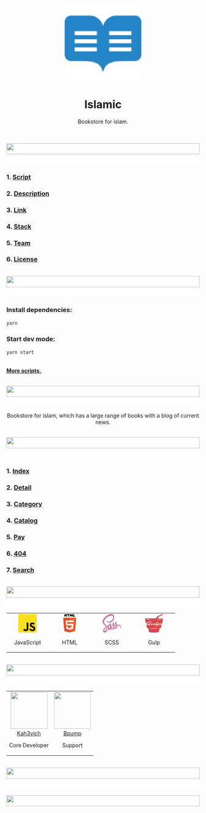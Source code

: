 <div align="center"><img width="200" height="200" src="https://raw.githubusercontent.com/kah3vich/readme-project-base/main/assets/svg/logo.svg"><br /><h1>Islamic</h1><p>Bookstore for islam.</p><br /></div><div align="center"><br /><img src="https://raw.githubusercontent.com/kah3vich/readme-project-base/main/assets/svg/tableOfContents.svg" alt="" width="100%" height="29px"><br /><img src="https://raw.githubusercontent.com/kah3vich/readme-project-base/main/assets/gif/line.gif" alt="" width="100%" height="20px"><br /></div>

### 1. <a href="#script">Script</a>

### 2. <a href="#description">Description</a>

### 3. <a href="#link">Link</a>

### 4. <a href="#stack">Stack</a>

### 5. <a href="#team">Team</a>

### 6. <a href="#license">License</a>

<div align="center" id="script"><br /><img src="https://raw.githubusercontent.com/kah3vich/readme-project-base/main/assets/svg/script.svg" alt="" width="100%" height="29px"><br /><img src="https://raw.githubusercontent.com/kah3vich/readme-project-base/main/assets/gif/line.gif" alt="" width="100%" height="20px"><br /></div>

### Install dependencies: 

```bash
yarn
```

### Start dev mode:

```bash
yarn start
```

<br /><a href="https://github.com/kah3vich/Gulp-RS/blob/set/readme.md#script" target="_blank"><b>More scripts.</b></a><br /><div align="center" id="description"><br /><img src="https://raw.githubusercontent.com/kah3vich/readme-project-base/main/assets/svg/description.svg" alt="" width="100%" height="29px"><br /><img src="https://raw.githubusercontent.com/kah3vich/readme-project-base/main/assets/gif/line.gif" alt="" width="100%" height="20px"><br /></div><div align="center"><p>Bookstore for islam, which has a large range of books with a blog of current news.</p></div><div align="center" id="link"><br /><img src="https://raw.githubusercontent.com/kah3vich/readme-project-base/main/assets/svg/link.svg" alt="" width="100%" height="29px"><br /><img src="https://raw.githubusercontent.com/kah3vich/readme-project-base/main/assets/gif/line.gif" alt="" width="100%" height="20px"><br /></div>

### 1. <a href="https://kah3vich.github.io/Islamic/dist/index.html">Index</a>

### 2. <a href="https://kah3vich.github.io/Islamic/dist/detail.html">Detail</a>

### 3. <a href="https://kah3vich.github.io/Islamic/dist/category.html">Category</a>

### 4. <a href="https://kah3vich.github.io/Islamic/dist/catalog.html">Catalog</a>

### 5. <a href="https://kah3vich.github.io/Islamic/dist/pay.html">Pay</a>

### 6. <a href="https://kah3vich.github.io/Islamic/dist/404.html">404</a>

### 7. <a href="https://kah3vich.github.io/Islamic/dist/search.html">Search</a>

<div align="center" id="stack"><br /><img src="https://raw.githubusercontent.com/kah3vich/readme-project-base/main/assets/svg/stack.svg" alt="" width="100%" height="29px"><br /><img src="https://raw.githubusercontent.com/kah3vich/readme-project-base/main/assets/gif/line.gif" alt="" width="100%" height="20px"><br /></div><table align="center"><tr><td align="center" width="96"><a href="#"><img src="https://raw.githubusercontent.com/kah3vich/kah3vich/main/assets/icon/javascript.svg" width="48" height="48" alt="JavaScript" /></a><br /><p>JavaScript</p></td>
<td align="center" width="96"><a href="#"><img src="https://raw.githubusercontent.com/kah3vich/kah3vich/main/assets/icon/html5.svg" width="48" height="48" alt="HTML" /></a><br /><p>HTML</p></td>
<td align="center" width="96"><a href="#"><img src="https://raw.githubusercontent.com/kah3vich/kah3vich/main/assets/icon/scss.svg" width="48" height="48" alt="SCSS" /></a><br /><p>SCSS</p></td>
<td align="center" width="96"><a href="#"><img src="https://raw.githubusercontent.com/kah3vich/kah3vich/main/assets/icon/gulp.svg" width="48" height="48" alt="Gulp" /></a><br /><p>Gulp</p></td>
</tr></table>

<div align="center" id="team"><br /><img src="https://raw.githubusercontent.com/kah3vich/readme-project-base/main/assets/svg/team.svg" alt="" width="100%" height="29px"><br /><img src="https://raw.githubusercontent.com/kah3vich/readme-project-base/main/assets/gif/line.gif" alt="" width="100%" height="20px"><br /></div><table align="center"><tr><td align="center" valign="top"><img width="96" height="96" src="https://github.com/kah3vich.png?s=96"><br /><a href="https://github.com/kah3vich">Kah3vich</a><p>Core Developer</p></td>
<td align="center" valign="top"><img width="96" height="96" src="https://github.com/bpump.png?s=96"><br /><a href="https://github.com/pbump">Bpump</a><p>Support</p></td>
</tr></table><div align="center" id="license"><br /><img src="https://raw.githubusercontent.com/kah3vich/readme-project-base/main/assets/svg/license.svg" alt="" width="100%" height="29px"><br /><img src="https://raw.githubusercontent.com/kah3vich/readme-project-base/main/assets/gif/line.gif" alt="" width="100%" height="20px"><br /></div><a href="https://github.com/kah3vich/readme-project-base/blob/main/LICENSE"><br /><img src="https://raw.githubusercontent.com/kah3vich/readme-project-base/main/assets/svg/licenseContent.svg" alt="" width="100%" height="29px"><br /></a>

<!-- ! by kah3vich -->